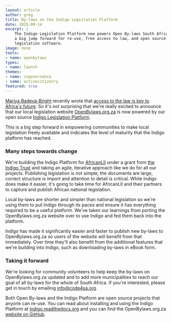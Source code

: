 ```yaml
---
layout: article
author: greg
title: By-laws on the Indigo Legislation Platform
date: 2015-09-14
excerpt: |
    The Indigo Legislation Platform now powers Open By-laws South Africa,
    a big jump forward for re-use, free access to law, and open source
    legislation software.
image: none
tools:
- name: openbylaws
types:
- name: launch
themes:
- name: cogovernance
- name: activecitizenry
featured: true
---
```


[Mariya Badeva-Bright](https://twitter.com/mariyabb) recently wrote that [access to the law is key to Africa's future](http://mg.co.za/article/2015-08-28-00-access-to-the-law-is-key-to-africas-future). So it's not surprising that we're really excited to announce that our local legislation website [OpenBylaws.org.za](http://openbylaws.org.za) is now powered by our open source [Indigo Legislation Platform](http://code4sa.org/2015/03/03/indigo-legislation-platform.html).

This is a big step forward in empowering communities to make local legislation freely available and indicates the level of maturity that the Indigo platform has reached.

### Many steps towards change

We're building the Indigo Platform for [AfricanLII](http://africanlii.org/) under a grant from [the Indigo Trust](http://indigotrust.org.uk/) and taking an agile, iterative approach like we do for all our projects. Publishing legislation is not simple; the documents are large, correct structure is import and attention to detail is critical. While Indigo does make it easier, it's going to take time for AfricanLII and their partners to capture and publish African national legislation.

Local by-laws are shorter and simpler than national legislation so we're using them to put Indigo through its paces and ensure it has everything required to be a useful platform. We've taken our learnings from porting the OpenBylaws.org.za website over to use Indigo and fed them back into the platform.

Indigo has made it significantly easier and faster to publish new by-laws to OpenBylaws.org.za so users of the website will benefit from that immediately. Over time they'll also benefit from the additional features that we're building into Indigo, such as downloading by-laws in eBook form.

### Taking it forward

We're looking for community volunteers to help keep the by-laws on OpenBylaws.org.za updated and to add more municipalities to reach our goal of all by-laws for the whole of South Africa. If you're interested, please get in touch by emailing [info@code4sa.org](mailto:info@code4sa.org).

Both Open By-laws and the Indigo Platform are open source projects that anyone can re-use. You can read about installing and using the Indigo Platform at [indigo.readthedocs.org](http://indigo.readthedocs.org/en/latest/) and you can find the OpenBylaws.org.za [website on GitHub](https://github.com/longhotsummer/openbylaws.org.za).

